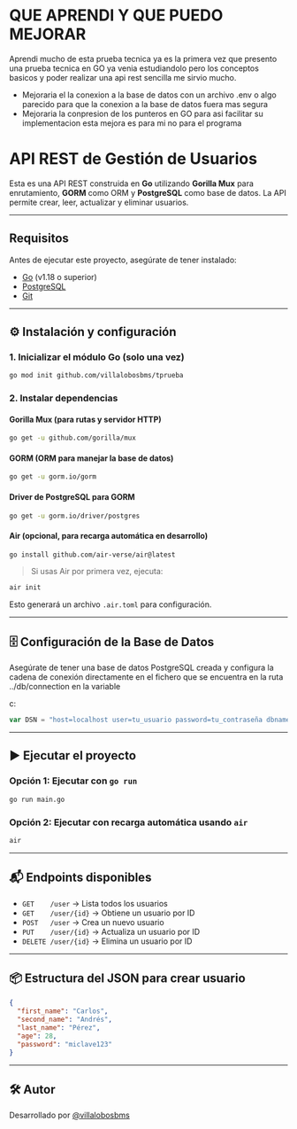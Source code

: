 #  QUE APRENDI Y QUE PUEDO MEJORAR

Aprendi mucho de esta prueba tecnica ya es la primera vez que presento una prueba tecnica en GO ya venia estudiandolo pero los conceptos basicos y poder realizar una api rest sencilla me sirvio mucho.

- Mejoraria el la conexion a la base de datos con un archivo .env o algo parecido para que la conexion a la base de datos fuera mas segura 
- Mejoraria la conpresion de los punteros en GO para asi facilitar su implementacion esta mejora es para mi no para el programa
  
#  API REST de Gestión de Usuarios

Esta es una API REST construida en **Go** utilizando **Gorilla Mux** para enrutamiento, **GORM** como ORM y **PostgreSQL** como base de datos. La API permite crear, leer, actualizar y eliminar usuarios.

---

##  Requisitos

Antes de ejecutar este proyecto, asegúrate de tener instalado:

- [Go](https://golang.org/dl/) (v1.18 o superior)
- [PostgreSQL](https://www.postgresql.org/)
- [Git](https://git-scm.com/)

---

## ⚙️ Instalación y configuración

### 1. Inicializar el módulo Go (solo una vez)
```bash
go mod init github.com/villalobosbms/tprueba
```

### 2. Instalar dependencias

#### Gorilla Mux (para rutas y servidor HTTP)
```bash
go get -u github.com/gorilla/mux
```

#### GORM (ORM para manejar la base de datos)
```bash
go get -u gorm.io/gorm
```

#### Driver de PostgreSQL para GORM
```bash
go get -u gorm.io/driver/postgres
```

#### Air (opcional, para recarga automática en desarrollo)
```bash
go install github.com/air-verse/air@latest
```

> Si usas Air por primera vez, ejecuta:
```bash
air init
```

Esto generará un archivo `.air.toml` para configuración.

---

## 🗄️ Configuración de la Base de Datos

Asegúrate de tener una base de datos PostgreSQL creada y configura la cadena de conexión directamente en el fichero que se encuentra en la ruta 
../db/connection en la variable

c:

```go
var DSN = "host=localhost user=tu_usuario password=tu_contraseña dbname=tu_base port=5432 sslmode=disable"
```

---

## ▶️ Ejecutar el proyecto

### Opción 1: Ejecutar con `go run`
```bash
go run main.go
```

### Opción 2: Ejecutar con recarga automática usando `air`
```bash
air
```

---

## 📬 Endpoints disponibles

- `GET    /user` → Lista todos los usuarios
- `GET    /user/{id}` → Obtiene un usuario por ID
- `POST   /user` → Crea un nuevo usuario
- `PUT    /user/{id}` → Actualiza un usuario por ID
- `DELETE /user/{id}` → Elimina un usuario por ID

---

## 📦 Estructura del JSON para crear usuario

```json
{
  "first_name": "Carlos",
  "second_name": "Andrés",
  "last_name": "Pérez",
  "age": 28,
  "password": "miclave123"
}
```

---

## 🛠 Autor

Desarrollado por [@villalobosbms](https://github.com/villalobosbms)
